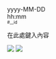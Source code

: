 <tr data-timestamp="__timestamp" data-id="__id">
<td width="150" align="right">yyyy-MM-DD<br>hh:mm<br><sup><sub>#__id</sub></sup></td>
<td><p>
在此處鍵入內容</p><p>
<a href="src/__pic_ID.jpg?raw=true"><img src="thumbnail/__pic_ID.webp"></a>
<a href="src/__pic_ID.jpg?raw=true"><img src="thumbnail/__pic_ID.webp"></a></p>
</td>
</tr>